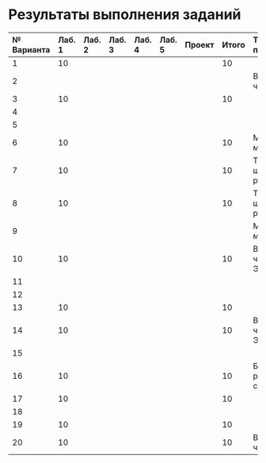# Результаты выполнения заданий

| № Варианта  | Лаб. 1 | Лаб. 2 | Лаб. 3 | Лаб. 4 | Лаб. 5 | Проект | Итого | Тема проекта |
|:------------|:-------|:-------|:-------|:-------|:-------|:-------|:------|:-------------|
| 1           | 10     |        |        |        |        |        | 10    ||
| 2           |        |        |        |        |        |        |       | Вычисление числа $\pi$ |
| 3           | 10     |        |        |        |        |        | 10    ||
| 4           |        |        |        |        |        |        |       ||
| 5           |        |        |        |        |        |        |       ||
| 6           | 10     |        |        |        |        |        | 10    | Московское метро|
| 7           | 10     |        |        |        |        |        | 10    | Теория шести рукопожатий|
| 8           | 10     |        |        |        |        |        | 10    | Теория шести рукопожатий|
| 9           |        |        |        |        |        |        |       | Московское метро |
| 10          | 10     |        |        |        |        |        | 10    | Вычисление числа Эйлера |
| 11          |        |        |        |        |        |        |       ||
| 12          |        |        |        |        |        |        |       ||
| 13          | 10     |        |        |        |        |        | 10    ||
| 14          | 10     |        |        |        |        |        | 10    | Вычисление числа Эйлера |
| 15          |        |        |        |        |        |        |       ||
| 16          | 10     |        |        |        |        |        | 10    | Баланс расстановки скобок |
| 17          | 10     |        |        |        |        |        | 10    ||
| 18          |        |        |        |        |        |        |       ||
| 19          | 10     |        |        |        |        |        | 10    ||
| 20          | 10     |        |        |        |        |        | 10    | Вычисление числа $\pi$ |
